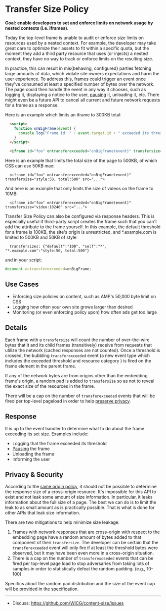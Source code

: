 # Transfer Size Policy

**Goal: enable developers to set and enforce limits on network usage by nested contexts (i.e. iframes).**

Today the top-level frame is unable to audit or enforce size limits on resources used by a nested context. For example, the developer may take great care to optimize their assets to fit within a specific quota, but the moment they add a third party resource that uses (or injects) a nested context, they have no way to track or enforce limits on the resulting size.

In practice, this can result in mis{behaving, configured} parties fetching large amounts of data, which violate site owners expectations and harm the user experience. To address this, frames could trigger an event once they've consumed at least a specified number of bytes over the network. The page could then handle the event in any way it chooses, such as logging it, displaying a notice to the user, [pausing](https://github.com/jkarlin/pause-frame) it, unloading it, etc. There might even be a future API to cancel all current and future network requests for a frame as a response.

Here is an example which limits an iframe to 300KB total:

```html
  <script>
    function onBigFrame(event) {
      console.log("Frame id: " + event.target.id + " exceeded its threshold bytes in category: " + event.category);
    }
  </script>

  <iframe id="foo" ontransferexceeded="onBigFrame(event)" transfersize="300" src="...">
```

Here is an example that limits the total size of the page to 500KB, of which CSS can use 50KB max:
```
  <iframe id="foo" ontransferexceeded="onBigFrame(event)" transfersize="style:50, total:500" src="...">
```

And here is an example that only limits the size of videos on the frame to 10MB:
```
  <iframe id="foo" ontransferexceeded="onBigFrame(event)" transfersize="video:10240" src="...">
```

Transfer Size Policy can also be configured via response headers. This is especially useful if third-party script creates the frame such that you can't add the attribute to the frame yourself. In this example, the default threshold for a frame is 100KB, the site's origin is unrestricted, and \*.example.com is limited to 500KB and 50KB of style:

```http
  transfersizes: {"default":"100", "self":"*", "*.example.com":"style:50, total:500"}
```

and in your script:
```javascript
document.ontransferexceeded=onBigFrame;
```

## Use Cases
* Enforcing size policies on content, such as AMP's 50,000 byte limit on CSS
* Logging how often your own site grows larger than desired
* Monitoring (or even enforcing policy upon) how often ads get too large

## Details
Each frame with a `transfersize` will count the number of over-the-wire bytes that it and its child frames (transitively) receive from requests that utilize the network (cached responses are not counted). Once a threshold is crossed, the bubbling `transferexceeded` event (a new event type which includes the exceeded threshold and resource category ) is fired on the frame element in the parent frame.

If any of the network bytes are from origins other than the embedding frame's origin, a random pad is added to `transfersize` so as not to reveal the exact size of the resources in the frame.

There will be a cap on the number of `transferexceeded` events that will be fired per top-level pageload in order to help [preserve privacy](#Privacy-&-Security).

## Response
It is up to the event handler to determine what to do about the frame exceeding its set size. Examples include:

 * Logging that the frame exceeded its threshold
 * [Pausing](https://github.com/jkarlin/pause-frame) the frame
 * Unloading the frame
 * Informing the user

## Privacy & Security
According to the [same origin policy](https://developer.mozilla.org/en-US/docs/Web/Security/Same-origin_policy), it should not be possible to determine the response size of a cross-origin resource. It's impossible for this API to exist and not leak some amount of size information. In particular, it leaks information about the full size of a page. The best we can do is to limit the leak to as small amount as is practically possible. That is what is done for other APIs that leak size information. 

There are two mitigations to help minimize size leakage:
 1. Frames with network responses that are cross-origin with respect to the embedding page have a random amount of bytes added to that component of their `transfersize`. The developer can be certain that the `transferexceeded` event will only fire if at least the threshold bytes were observed, but it may have been even more in a cross-origin situation.
 1. There is a cap on the number of `transferexceeded` events that can be fired per top-level page load to stop adversaries from taking lots of samples in order to statistically defeat the random padding. (e.g., 10-100)
 
Specifics about the random pad distribution and the size of the event cap will be provided in the specification.

---

- Discuss: https://github.com/WICG/content-size/issues
